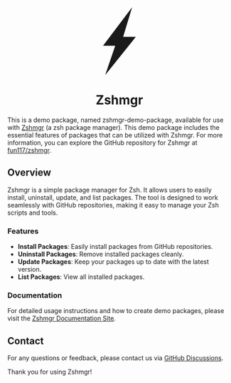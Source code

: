 <div align="center">
    <svg height="152" viewBox="0 0 512 512" fill="none"><polygon fill="currentColor" points="352.188,0 131.781,290.125 224.172,290.125 148.313,512 380.219,223.438 284.328,223.438"></polygon></svg>
    <h1>Zshmgr</h1>
</div>

This is a demo package, named zshmgr-demo-package, available for use with [Zshmgr](https://github.com/fun117/zshmgr) (a zsh package manager). This demo package includes the essential features of packages that can be utilized with Zshmgr. For more information, you can explore the GitHub repository for Zshmgr at [fun117/zshmgr](https://github.com/fun117/zshmgr).

## Overview

Zshmgr is a simple package manager for Zsh. It allows users to easily install, uninstall, update, and list packages. The tool is designed to work seamlessly with GitHub repositories, making it easy to manage your Zsh scripts and tools.

### Features

- **Install Packages**: Easily install packages from GitHub repositories.
- **Uninstall Packages**: Remove installed packages cleanly.
- **Update Packages**: Keep your packages up to date with the latest version.
- **List Packages**: View all installed packages.

### Documentation

For detailed usage instructions and how to create demo packages, please visit the [Zshmgr Documentation Site](https://zshmgr.vercel.app).

## Contact

For any questions or feedback, please contact us via [GitHub Discussions](https://github.com/Fun117/zshmgr/discussions).

Thank you for using Zshmgr!